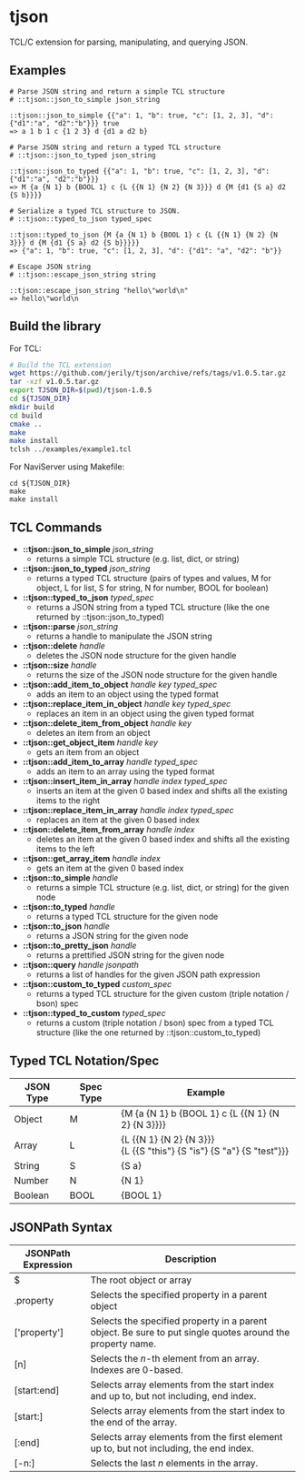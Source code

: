 # tjson

TCL/C extension for parsing, manipulating, and querying JSON.

## Examples
```
# Parse JSON string and return a simple TCL structure
# ::tjson::json_to_simple json_string

::tjson::json_to_simple {{"a": 1, "b": true, "c": [1, 2, 3], "d": {"d1":"a", "d2":"b"}}} true
=> a 1 b 1 c {1 2 3} d {d1 a d2 b} 

# Parse JSON string and return a typed TCL structure
# ::tjson::json_to_typed json_string

::tjson::json_to_typed {{"a": 1, "b": true, "c": [1, 2, 3], "d": {"d1":"a", "d2":"b"}}}
=> M {a {N 1} b {BOOL 1} c {L {{N 1} {N 2} {N 3}}} d {M {d1 {S a} d2 {S b}}}}

# Serialize a typed TCL structure to JSON.
# ::tjson::typed_to_json typed_spec

::tjson::typed_to_json {M {a {N 1} b {BOOL 1} c {L {{N 1} {N 2} {N 3}}} d {M {d1 {S a} d2 {S b}}}}}
=> {"a": 1, "b": true, "c": [1, 2, 3], "d": {"d1": "a", "d2": "b"}}

# Escape JSON string
# ::tjson::escape_json_string string

::tjson::escape_json_string "hello\"world\n"
=> hello\"world\n
```

## Build the library
For TCL:
```bash
# Build the TCL extension
wget https://github.com/jerily/tjson/archive/refs/tags/v1.0.5.tar.gz
tar -xzf v1.0.5.tar.gz
export TJSON_DIR=$(pwd)/tjson-1.0.5
cd ${TJSON_DIR}
mkdir build
cd build
cmake ..
make
make install
tclsh ../examples/example1.tcl
```

For NaviServer using Makefile:
```
cd ${TJSON_DIR}
make
make install
```

## TCL Commands

* **::tjson::json_to_simple** *json_string*
    - returns a simple TCL structure (e.g. list, dict, or string)
* **::tjson::json_to_typed** *json_string*
    - returns a typed TCL structure (pairs of types and values, M for object, L for list, S for string, N for number, BOOL for boolean)
* **::tjson::typed_to_json** *typed_spec*
    - returns a JSON string from a typed TCL structure (like the one returned by ::tjson::json_to_typed)
* **::tjson::parse** *json_string*
    - returns a handle to manipulate the JSON string
* **::tjson::delete** *handle*
    - deletes the JSON node structure for the given handle
* **::tjson::size** *handle*
  - returns the size of the JSON node structure for the given handle
* **::tjson::add_item_to_object** *handle* *key* *typed_spec*
  - adds an item to an object using the typed format
* **::tjson::replace_item_in_object** *handle* *key* *typed_spec*
  - replaces an item in an object using the given typed format
* **::tjson::delete_item_from_object** *handle* *key*
  - deletes an item from an object
* **::tjson::get_object_item** *handle* *key*
  - gets an item from an object
* **::tjson::add_item_to_array** *handle* *typed_spec*
  - adds an item to an array using the typed format
* **::tjson::insert_item_in_array** *handle* *index* *typed_spec*
  - inserts an item at the given 0 based index and shifts all the existing items to the right
* **::tjson::replace_item_in_array** *handle* *index* *typed_spec*
  - replaces an item at the given 0 based index
* **::tjson::delete_item_from_array** *handle* *index*
  - deletes an item at the given 0 based index and shifts all the existing items to the left
* **::tjson::get_array_item** *handle* *index*
  - gets an item at the given 0 based index
* **::tjson::to_simple** *handle*
  - returns a simple TCL structure (e.g. list, dict, or string) for the given node
* **::tjson::to_typed** *handle*
  - returns a typed TCL structure for the given node
* **::tjson::to_json** *handle*
  - returns a JSON string for the given node
* **::tjson::to_pretty_json** *handle*
  - returns a prettified JSON string for the given node
* **::tjson::query** *handle* *jsonpath*
  - returns a list of handles for the given JSON path expression
* **::tjson::custom_to_typed** *custom_spec*
  - returns a typed TCL structure for the given custom (triple notation / bson) spec
* **::tjson::typed_to_custom** *typed_spec*
  - returns a custom (triple notation / bson) spec from a typed TCL structure (like the one returned by ::tjson::custom_to_typed)


## Typed TCL Notation/Spec

| JSON Type | Spec Type | Example                                                                   |
|-----------|-----------|---------------------------------------------------------------------------|
| Object    | M         | {M {a {N 1} b {BOOL 1} c {L {{N 1} {N 2} {N 3}}}} |
| Array     | L         | {L {{N 1} {N 2} {N 3}}}<br/>{L {{S "this"} {S "is"} {S "a"} {S "test"}}}      |
| String    | S         | {S a}                                                                     |
| Number    | N         | {N 1}                                                                     |
| Boolean   | BOOL      | {BOOL 1}                                                                  |


## JSONPath Syntax

| JSONPath Expression | Description                                                                                               |
|---------------------|-----------------------------------------------------------------------------------------------------------|
| $                   | The root object or array                                                                                  |
| .property           | Selects the specified property in a parent object                                                         |
| ['property']        | Selects the specified property in a parent object. Be sure to put single quotes around the property name. |
| [n]                 | Selects the *n*-th element from an array. Indexes are 0-based.                                            |
| [start:end]         | Selects array elements from the start index and up to, but not including, end index. |
| [start:]            | Selects array elements from the start index to the end of the array. |
| [:end]              | Selects array elements from the first element up to, but not including, the end index. |
| [-n:]               | Selects the last *n* elements in the array. |









